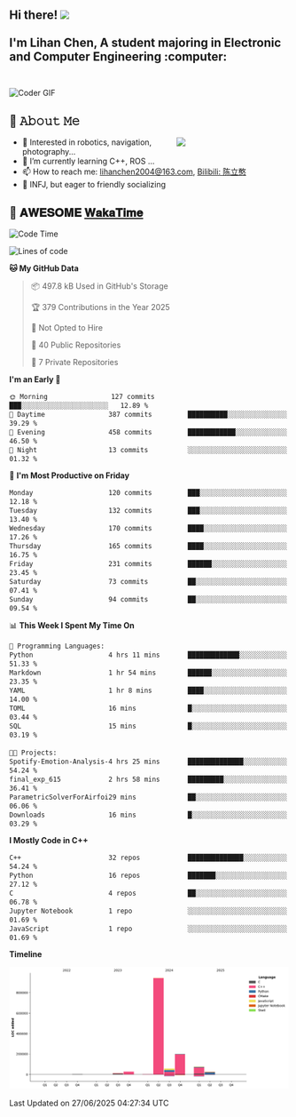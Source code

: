 <h2 align="left">
 <abc>
  <br>Hi there! <img src="https://user-images.githubusercontent.com/42378118/110234147-e3259600-7f4e-11eb-95be-0c4047144dea.gif" width="30"><br>
  <br> I'm Lihan Chen, A student majoring in Electronic and Computer Engineering :computer:<br>
  <br>
 </abc>
</h2>

<img align="center" src="https://media.giphy.com/media/SWoSkN6DxTszqIKEqv/giphy.gif" alt="Coder GIF" width="500">

## :book: 𝙰𝚋𝚘𝚞𝚝 𝙼𝚎

<img align="right" width="40%" src="https://github-readme-stats.vercel.app/api?username=LihanChen2004&show_icons=true&icon_color=CE1D2D&text_color=718096&bg_color=ffffff&hide_title=true" />

- 🌟 Interested in robotics, navigation, photography...
- 🌱 I’m currently learning C++, ROS ... 
- 📫 How to reach me: lihanchen2004@163.com, [Bilibili: 陈立憨](https://space.bilibili.com/170786212)
- 👯 INFJ, but eager to friendly socializing

## 📜 𝐀𝐖𝐄𝐒𝐎𝐌𝐄 [𝐖𝐚𝐤𝐚𝐓𝐢𝐦𝐞](https://github.com/anmol098/waka-readme-stats)

<!--START_SECTION:waka-->
![Code Time](http://img.shields.io/badge/Code%20Time-1%2C193%20hrs%2026%20mins-blue)

![Lines of code](https://img.shields.io/badge/From%20Hello%20World%20I%27ve%20Written-1.3%20million%20lines%20of%20code-blue)

**🐱 My GitHub Data** 

> 📦 497.8 kB Used in GitHub's Storage 
 > 
> 🏆 379 Contributions in the Year 2025
 > 
> 🚫 Not Opted to Hire
 > 
> 📜 40 Public Repositories 
 > 
> 🔑 7 Private Repositories 
 > 
**I'm an Early 🐤** 

```text
🌞 Morning                127 commits         ███░░░░░░░░░░░░░░░░░░░░░░   12.89 % 
🌆 Daytime                387 commits         ██████████░░░░░░░░░░░░░░░   39.29 % 
🌃 Evening                458 commits         ████████████░░░░░░░░░░░░░   46.50 % 
🌙 Night                  13 commits          ░░░░░░░░░░░░░░░░░░░░░░░░░   01.32 % 
```
📅 **I'm Most Productive on Friday** 

```text
Monday                   120 commits         ███░░░░░░░░░░░░░░░░░░░░░░   12.18 % 
Tuesday                  132 commits         ███░░░░░░░░░░░░░░░░░░░░░░   13.40 % 
Wednesday                170 commits         ████░░░░░░░░░░░░░░░░░░░░░   17.26 % 
Thursday                 165 commits         ████░░░░░░░░░░░░░░░░░░░░░   16.75 % 
Friday                   231 commits         ██████░░░░░░░░░░░░░░░░░░░   23.45 % 
Saturday                 73 commits          ██░░░░░░░░░░░░░░░░░░░░░░░   07.41 % 
Sunday                   94 commits          ██░░░░░░░░░░░░░░░░░░░░░░░   09.54 % 
```


📊 **This Week I Spent My Time On** 

```text
💬 Programming Languages: 
Python                   4 hrs 11 mins       █████████████░░░░░░░░░░░░   51.33 % 
Markdown                 1 hr 54 mins        ██████░░░░░░░░░░░░░░░░░░░   23.35 % 
YAML                     1 hr 8 mins         ████░░░░░░░░░░░░░░░░░░░░░   14.00 % 
TOML                     16 mins             █░░░░░░░░░░░░░░░░░░░░░░░░   03.44 % 
SQL                      15 mins             █░░░░░░░░░░░░░░░░░░░░░░░░   03.19 % 

🐱‍💻 Projects: 
Spotify-Emotion-Analysis-4 hrs 25 mins       ██████████████░░░░░░░░░░░   54.24 % 
final_exp_615            2 hrs 58 mins       █████████░░░░░░░░░░░░░░░░   36.41 % 
ParametricSolverForAirfoi29 mins             ██░░░░░░░░░░░░░░░░░░░░░░░   06.06 % 
Downloads                16 mins             █░░░░░░░░░░░░░░░░░░░░░░░░   03.29 % 
```

**I Mostly Code in C++** 

```text
C++                      32 repos            ██████████████░░░░░░░░░░░   54.24 % 
Python                   16 repos            ███████░░░░░░░░░░░░░░░░░░   27.12 % 
C                        4 repos             ██░░░░░░░░░░░░░░░░░░░░░░░   06.78 % 
Jupyter Notebook         1 repo              ░░░░░░░░░░░░░░░░░░░░░░░░░   01.69 % 
JavaScript               1 repo              ░░░░░░░░░░░░░░░░░░░░░░░░░   01.69 % 
```



**Timeline**

![Lines of Code chart](https://raw.githubusercontent.com/LihanChen2004/LihanChen2004/main/assets/bar_graph.png)


 Last Updated on 27/06/2025 04:27:34 UTC
<!--END_SECTION:waka-->

<!--
**LihanChen2004/LihanChen2004** is a ✨ _special_ ✨ repository because its `README.md` (this file) appears on your GitHub profile.

Here are some ideas to get you started:

- 🔭 I’m currently working on ...
- 🌱 I’m currently learning ...
- 👯 I’m looking to collaborate on ...
- 🤔 I’m looking for help with ...
- 💬 Ask me about ...
- 📫 How to reach me: ...
- 😄 Pronouns: ...
- ⚡ Fun fact: ...
-->
